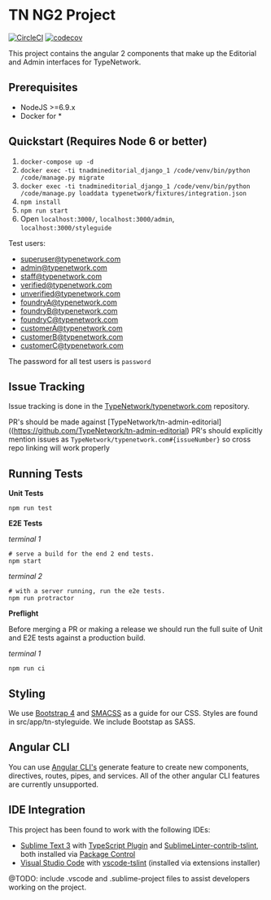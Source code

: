 # TN NG2 Project

[![CircleCI](https://circleci.com/gh/TypeNetwork/tn-admin-editorial.svg?style=shield&circle-token=7d7eaf4f2e884ef841038b1b0767c2ebec293d72)](https://circleci.com/gh/TypeNetwork/tn-admin-editorial)
[![codecov](https://codecov.io/gh/TypeNetwork/tn-admin-editorial/branch/master/graph/badge.svg?token=E3dSKH8Vpt)](https://codecov.io/gh/TypeNetwork/tn-admin-editorial)

This project contains the angular 2 components that make up the Editorial and Admin interfaces for TypeNetwork.

## Prerequisites

* NodeJS  >=6.9.x
* Docker for *

## Quickstart (Requires Node 6 or better)

1. `docker-compose up -d`
1. `docker exec -ti tnadmineditorial_django_1 /code/venv/bin/python /code/manage.py migrate`
1. `docker exec -ti tnadmineditorial_django_1 /code/venv/bin/python /code/manage.py loaddata typenetwork/fixtures/integration.json`
1. `npm install`
1. `npm run start`
1. Open `localhost:3000/`,  `localhost:3000/admin`, `localhost:3000/styleguide`

Test users:

* superuser@typenetwork.com
* admin@typenetwork.com
* staff@typenetwork.com
* verified@typenetwork.com
* unverified@typenetwork.com
* foundryA@typenetwork.com
* foundryB@typenetwork.com
* foundryC@typenetwork.com
* customerA@typenetwork.com
* customerB@typenetwork.com
* customerC@typenetwork.com

The password for all test users is `password`

## Issue Tracking

Issue tracking is done in the [TypeNetwork/typenetwork.com](https://github.com/TypeNetwork/typenetwork.com) repository.

PR's should be made against [TypeNetwork/tn-admin-editorial]((https://github.com/TypeNetwork/tn-admin-editorial)
PR's should explicitly mention issues as ```TypeNetwork/typenetwork.com#{issueNumber}``` so cross repo linking will work properly

## Running Tests

**Unit Tests**
```
npm run test
```

**E2E Tests**

*terminal 1*
```
# serve a build for the end 2 end tests.
npm start
```

*terminal 2*
```
# with a server running, run the e2e tests.
npm run protractor
```

**Preflight**

Before merging a PR or making a release we should run the full suite of Unit and E2E tests against a production build.

*terminal 1*
```
npm run ci
```

## Styling

We use [Bootstrap 4](https://v4-alpha.getbootstrap.com/getting-started/introduction/) and [SMACSS](https://smacss.com/) as a guide for our CSS. Styles
are found in src/app/tn-styleguide. We include Bootstap as SASS.

## Angular CLI

You can use [Angular CLI's](https://cli.angular.io/) generate feature to create new components, directives, routes, pipes, and services. All of the other angular CLI features are currently
unsupported.

## IDE Integration

This project has been found to work with the following IDEs:

- [Sublime Text 3](https://www.sublimetext.com/3) with [TypeScript Plugin](https://github.com/Microsoft/TypeScript-Sublime-Plugin) and [SublimeLinter-contrib-tslint](https://github.com/lavrton/SublimeLinter-contrib-tslint), both installed via [Package Control](https://packagecontrol.io/installation)
- [Visual Studio Code](https://code.visualstudio.com) with [vscode-tslint](https://github.com/Microsoft/vscode-tslint) (installed via extensions installer)

@TODO: include .vscode and .sublime-project files to assist developers working on the project.

